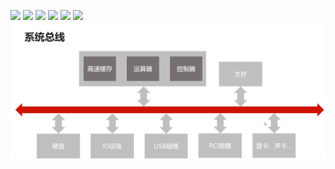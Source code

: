 ![](http://github-file.oss-cn-qingdao.aliyuncs.com/pasteimageintomarkdown/2020-05-28/7556947803600.png?Expires=4744236959&OSSAccessKeyId=cvgjblZ7B5QOULwM&Signature=7yoZxFFdefu%2FSuIveARZuY4825o%3D)
![](http://github-file.oss-cn-qingdao.aliyuncs.com/pasteimageintomarkdown/2020-05-28/7578604024900.jpg?Expires=4744236981&OSSAccessKeyId=cvgjblZ7B5QOULwM&Signature=As7CJjSsTPlBAxUQZIGg3SS9s3c%3D)
![](http://github-file.oss-cn-qingdao.aliyuncs.com/pasteimageintomarkdown/2020-05-28/7578735569200.jpg?Expires=4744236981&OSSAccessKeyId=cvgjblZ7B5QOULwM&Signature=HhZ4x2iu4WLtAv7v3w9g8huRqow%3D)
![](http://github-file.oss-cn-qingdao.aliyuncs.com/pasteimageintomarkdown/2020-05-28/7578814269000.jpg?Expires=4744236981&OSSAccessKeyId=cvgjblZ7B5QOULwM&Signature=xcnILSsSXgnfFPhKdm041ctM12U%3D)
![](http://github-file.oss-cn-qingdao.aliyuncs.com/pasteimageintomarkdown/2020-05-28/7578893489400.jpg?Expires=4744236981&OSSAccessKeyId=cvgjblZ7B5QOULwM&Signature=JxtObCD44Je4GMx3JxsYaiBLrtM%3D)
![](http://github-file.oss-cn-qingdao.aliyuncs.com/pasteimageintomarkdown/2020-05-28/7578974564200.jpg?Expires=4744236981&OSSAccessKeyId=cvgjblZ7B5QOULwM&Signature=NqQep%2F56kOrhTzkxtSg55SPyPlA%3D)
![1590585863(1)](../img/1590585863%281%29.png)